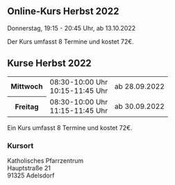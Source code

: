 ## Online-Kurs Herbst 2022

Donnerstag, 19:15 - 20:45 Uhr, ab 13.10.2022

Der Kurs umfasst 8 Termine und kostet 72€.

## Kurse Herbst 2022

<table>
<tr><th>Mittwoch</th><td>08:30-10:00 Uhr<br />10:15-11:45 Uhr</td><td>ab 28.09.2022</td></tr>
<tr><th>Freitag</th><td>08:30-10:00 Uhr<br />11:15-11:45 Uhr</td><td>ab 30.09.2022</td></tr>
</table>

Ein Kurs umfasst 8 Termine und kostet 72€.

### Kursort

Katholisches Pfarrzentrum  
Hauptstraße 21  
91325 Adelsdorf
